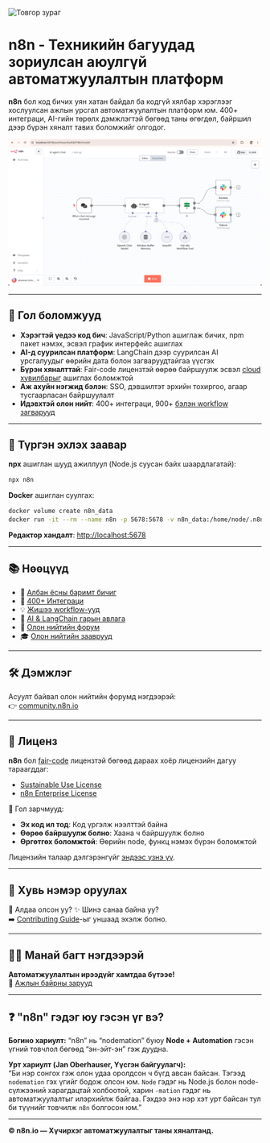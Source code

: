 ![Товгор зураг](https://user-images.githubusercontent.com/10284570/173569848-c624317f-42b1-45a6-ab09-f0ea3c247648.png)

# n8n - Техникийн багуудад зориулсан аюулгүй автоматжуулалтын платформ

**n8n** бол код бичих уян хатан байдал ба кодгүй хялбар хэрэглээг хослуулсан ажлын урсгал автоматжуулалтын платформ юм. 400+ интеграци, AI-гийн төрөлх дэмжлэгтэй бөгөөд таны өгөгдөл, байршил дээр бүрэн хяналт тавих боломжийг олгодог.

![n8n.io - Скриншот](https://raw.githubusercontent.com/n8n-io/n8n/master/assets/n8n-screenshot-readme.png)

---

## 🔑 Гол боломжууд

- **Хэрэгтэй үедээ код бич**: JavaScript/Python ашиглаж бичих, npm пакет нэмэх, эсвэл график интерфейс ашиглах
- **AI-д суурилсан платформ**: LangChain дээр суурилсан AI урсгалуудыг өөрийн дата болон загваруудтайгаа үүсгэх
- **Бүрэн хяналттай**: Fair-code лицензтэй өөрөө байршуулж эсвэл [cloud хувилбарыг](https://app.n8n.cloud/login) ашиглах боломжтой
- **Аж ахуйн нэгжид бэлэн**: SSO, дэвшилтэт эрхийн тохиргоо, агаар тусгаарласан байршуулалт
- **Идэвхтэй олон нийт**: 400+ интеграци, 900+ [бэлэн workflow загварууд](https://n8n.io/workflows)

---

## 🚀 Түргэн эхлэх заавар

**npx** ашиглан шууд ажиллуул (Node.js суусан байх шаардлагатай):

```bash
npx n8n
```

**Docker** ашиглан суулгах:

```bash
docker volume create n8n_data
docker run -it --rm --name n8n -p 5678:5678 -v n8n_data:/home/node/.n8n docker.n8n.io/n8nio/n8n
```

**Редактор хандалт**: [http://localhost:5678](http://localhost:5678)

---

## 📚 Нөөцүүд

- 📖 [Албан ёсны баримт бичиг](https://docs.n8n.io)
- 🔌 [400+ Интеграци](https://n8n.io/integrations)
- 💡 [Жишээ workflow-ууд](https://n8n.io/workflows)
- 🤖 [AI & LangChain гарын авлага](https://docs.n8n.io/langchain/)
- 👥 [Олон нийтийн форум](https://community.n8n.io)
- 🎓 [Олон нийтийн зааврууд](https://community.n8n.io/c/tutorials/28)

---

## 🛠 Дэмжлэг

Асуулт байвал олон нийтийн форумд нэгдээрэй:  
👉 [community.n8n.io](https://community.n8n.io)

---

## 📄 Лиценз

**n8n** бол [fair-code](https://faircode.io) лицензтэй бөгөөд дараах хоёр лицензийн дагуу тараагддаг:

- [Sustainable Use License](https://github.com/n8n-io/n8n/blob/master/LICENSE.md)
- [n8n Enterprise License](https://github.com/n8n-io/n8n/blob/master/LICENSE_EE.md)

📌 Гол зарчмууд:

- **Эх код ил тод**: Код үргэлж нээлттэй байна  
- **Өөрөө байршуулж болно**: Хаана ч байршуулж болно  
- **Өргөтгөх боломжтой**: Өөрийн node, функц нэмэх бүрэн боломжтой

Лицензийн талаар дэлгэрэнгүйг [эндээс үзнэ үү](https://docs.n8n.io/reference/license/).

---

## 🤝 Хувь нэмэр оруулах

🐛 Алдаа олсон уу? ✨ Шинэ санаа байна уу?  
➡️ [Contributing Guide](https://github.com/n8n-io/n8n/blob/master/CONTRIBUTING.md)-ыг уншаад эхэлж болно.

---

## 👩‍💻 Манай багт нэгдээрэй

**Автоматжуулалтын ирээдүйг хамтдаа бүтээе!**  
📌 [Ажлын байрны зарууд](https://n8n.io/careers)

---

## ❓ "n8n" гэдэг юу гэсэн үг вэ?

**Богино хариулт:** “n8n” нь “nodemation” буюу **Node + Automation** гэсэн үгний товчлол бөгөөд “эн-эйт-эн” гэж дуудна.

**Урт хариулт (Jan Oberhauser, Үүсгэн байгуулагч):**  
“Би нэр сонгох гэж олон удаа оролдсон ч бүгд авсан байсан. Тэгээд `nodemation` гэх үгийг бодож олсон юм. `Node` гэдэг нь Node.js болон node-сүлжээний харагдацтай холбоотой, харин `-mation` гэдэг нь автоматжуулалтыг илэрхийлж байгаа. Гэхдээ энэ нэр хэт урт байсан тул би түүнийг товчилж `n8n` болгосон юм.”

---

**© n8n.io — Хүчирхэг автоматжуулалтыг таны хяналтанд.**
